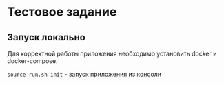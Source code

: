 # Тестовое задание 

## Запуск локально

Для корректной работы приложения необходимо установить docker и docker-compose. 

`source run.sh init` - запуск приложения из консоли